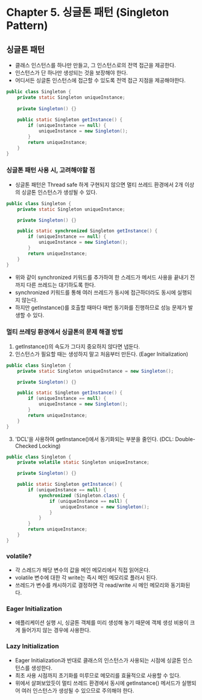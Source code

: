 # Chapter 5. 싱글톤 패턴 (Singleton Pattern)

## 싱글톤 패턴
* 클래스 인스턴스를 하나만 만들고, 그 인스턴스로의 전역 접근을 제공한다.
* 인스턴스가 단 하나만 생성되는 것을 보장해야 한다.
* 어디서든 싱글톤 인스턴스에 접근할 수 있도록 전역 접근 지점을 제공해야한다.

```java
public class Singleton {
    private static Singleton uniqueInstance;
    
    private Singleton() {}
    
    public static Singleton getInstance() {
        if (uniqueInstance == null) {
            uniqueInstance = new Singleton();
        }
        return uniqueInstance;
    }
}
```

### 싱글톤 패턴 사용 시, 고려해야할 점
* 싱글톤 패턴은 Thread safe 하게 구현되지 않으면 멀티 쓰레드 환경에서 2개 이상의 싱글톤 인스턴스가 생성될 수 있다.
```java
public class Singleton {
    private static Singleton uniqueInstance;

    private Singleton() {}

    public static synchronized Singleton getInstance() {
        if (uniqueInstance == null) {
            uniqueInstance = new Singleton();
        }
        return uniqueInstance;
    }
}
```
* 위와 같이 synchronized 키워드를 추가하여 한 스레드가 메서드 사용을 끝내기 전까지 다른 쓰레드는 대기하도록 한다.
* synchronized 키워드를 통해 여러 쓰레드가 동시에 접근하더라도 동시에 실행되지 않는다. 
* 하지만 getInstance()를 호출할 때마다 매번 동기화를 진행하므로 성능 문제가 발생할 수 있다.

### 멀티 쓰레딩 환경에서 싱글톤의 문제 해결 방법
1. getInstance()의 속도가 그다지 중요하지 않다면 냅둔다.
2. 인스턴스가 필요할 때는 생성하지 말고 처음부터 만든다. (Eager Initialization)
```java
public class Singleton {
    private static Singleton uniqueInstance = new Singleton();

    private Singleton() {}

    public static Singleton getInstance() {
        if (uniqueInstance == null) {
            uniqueInstance = new Singleton();
        }
        return uniqueInstance;
    }
}
```
3. 'DCL'을 사용하여 getInstance()에서 동기화되는 부분을 줄인다. (DCL: Double-Checked Locking)
```java
public class Singleton {
    private volatile static Singleton uniqueInstance;

    private Singleton() {}

    public static Singleton getInstance() {
        if (uniqueInstance == null) {
            synchronized (Singleton.class) {
                if (uniqueInstance == null) {
                    uniqueInstance = new Singleton();
                }
            }
        }
        return uniqueInstance;
    }
}
```

### volatile?
* 각 스레드가 해당 변수의 값을 메인 메모리에서 직접 읽어온다.
* volatile 변수에 대한 각 write는 즉시 메인 메모리로 플러시 된다.
* 쓰레드가 변수를 캐시하기로 결정하면 각 read/write 시 메인 메모리와 동기화된다.

### Eager Initialization
* 애플리케이션 실행 시, 싱글톤 객체를 미리 생성해 놓기 때문에 객체 생성 비용이 크게 들어가지 않는 경우에 사용한다.

### Lazy Initialization
* Eager Initialization과 반대로 클래스의 인스턴스가 사용되는 시점에 싱글톤 인스턴스를 생성한다.
* 최초 사용 시점까지 초기화를 미루므로 메모리를 효율적으로 사용할 수 있다.
* 위에서 살펴보았듯이 멀티 쓰레드 환경에서 동시에 getInstance() 메서드가 실행되어 여러 인스턴스가 생성될 수 있으므로 주의해야 한다.
